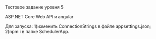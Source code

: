 Тестовое задание уровня 5

ASP.NET Core Web API и angular


Для запуска:
  1)изменить ConnectionStrings в файле appsettings.json;
  2)npm i в папке SchedulerApp.

